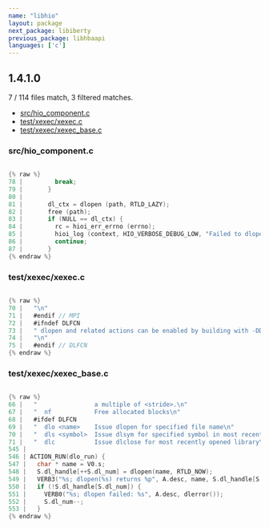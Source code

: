 ```yaml
---
name: "libhio"
layout: package
next_package: libiberty
previous_package: libhbaapi
languages: ['c']
---
```

## 1.4.1.0
7 / 114 files match, 3 filtered matches.

 - [src/hio_component.c](#srchio_componentc)
 - [test/xexec/xexec.c](#testxexecxexecc)
 - [test/xexec/xexec_base.c](#testxexecxexec_basec)

### src/hio_component.c

```c

{% raw %}
78 |         break;
79 |       }
80 | 
81 |       dl_ctx = dlopen (path, RTLD_LAZY);
82 |       free (path);
83 |       if (NULL == dl_ctx) {
84 |         rc = hioi_err_errno (errno);
85 |         hioi_log (context, HIO_VERBOSE_DEBUG_LOW, "Failed to dlopen() plugin. Reason: %s", strerror (errno));
86 |         continue;
87 |       }
{% endraw %}

```
### test/xexec/xexec.c

```c

{% raw %}
70 |   "\n"
71 |   #endif // MPI
72 |   #ifndef DLFCN
73 |   " dlopen and related actions can be enabled by building with -DDLFCN.\n"
74 |   "\n"
75 |   #endif // DLFCN
{% endraw %}

```
### test/xexec/xexec_base.c

```c

{% raw %}
66 |   "                a multiple of <stride>.\n"
67 |   "  nf            Free allocated blocks\n"
68 |   #ifdef DLFCN
69 |   "  dlo <name>    Issue dlopen for specified file name\n"
70 |   "  dls <symbol>  Issue dlsym for specified symbol in most recently opened library\n"
71 |   "  dlc           Issue dlclose for most recently opened library\n"
545 | 
546 | ACTION_RUN(dlo_run) {
547 |   char * name = V0.s;
548 |   S.dl_handle[++S.dl_num] = dlopen(name, RTLD_NOW);
549 |   VERB3("%s; dlopen(%s) returns %p", A.desc, name, S.dl_handle[S.dl_num]);
550 |   if (!S.dl_handle[S.dl_num]) {
551 |     VERB0("%s; dlopen failed: %s", A.desc, dlerror());
552 |     S.dl_num--;
553 |   }
{% endraw %}

```